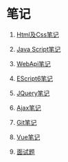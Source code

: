# 笔记

1. [Html及Css笔记](https://github.com/zxl0108/Notes/blob/master/Html%20Css.md)</br>

2. [Java Script笔记](https://github.com/zxl0108/Notes/blob/master/Java%20Script.md)</br>

3. [WebApi笔记](https://github.com/zxl0108/Notes/blob/master/WebAPI.md)</br>

4. [EScript6笔记](https://github.com/zxl0108/Notes/blob/master/EScript6.md)</br>

5. [JQuery笔记](https://github.com/zxl0108/Notes/blob/master/jQuery.md)</br>

6. [Ajax笔记](https://github.com/zxl0108/Notes/blob/master/Ajax.md)</br>

7. [Git笔记](https://github.com/zxl0108/Notes/blob/master/Git.md)</br>

8. [Vue笔记](https://github.com/zxl0108/Notes/blob/master/Vue.md)</br>

9. [面试题](https://github.com/zxl0108/Notes/blob/master/面试题.md)</br>

   
